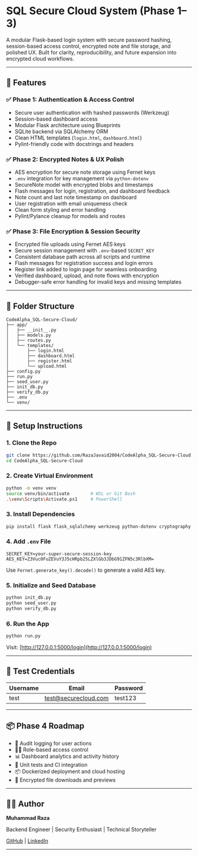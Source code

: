 # SQL Secure Cloud System (Phase 1–3)

A modular Flask-based login system with secure password hashing, session-based access control, encrypted note and file storage, and polished UX. Built for clarity, reproducibility, and future expansion into encrypted cloud workflows.

---

## 🔐 Features

### ✅ Phase 1: Authentication & Access Control

* Secure user authentication with hashed passwords (Werkzeug)
* Session-based dashboard access
* Modular Flask architecture using Blueprints
* SQLite backend via SQLAlchemy ORM
* Clean HTML templates (`login.html`, `dashboard.html`)
* Pylint-friendly code with docstrings and headers

### ✅ Phase 2: Encrypted Notes & UX Polish

* AES encryption for secure note storage using Fernet keys
* `.env` integration for key management via `python-dotenv`
* SecureNote model with encrypted blobs and timestamps
* Flash messages for login, registration, and dashboard feedback
* Note count and last note timestamp on dashboard
* User registration with email uniqueness check
* Clean form styling and error handling
* Pylint/Pylance cleanup for models and routes

### ✅ Phase 3: File Encryption & Session Security

* Encrypted file uploads using Fernet AES keys
* Secure session management with `.env`-based `SECRET_KEY`
* Consistent database path across all scripts and runtime
* Flash messages for registration success and login errors
* Register link added to login page for seamless onboarding
* Verified dashboard, upload, and note flows with encryption
* Debugger-safe error handling for invalid keys and missing templates

---

## 🧱 Folder Structure

```
CodeAlpha_SQL-Secure-Cloud/
├── app/
│   ├── __init__.py
│   ├── models.py
│   ├── routes.py
│   └── templates/
│       ├── login.html
│       ├── dashboard.html
│       ├── register.html
│       └── upload.html
├── config.py
├── run.py
├── seed_user.py
├── init_db.py
├── verify_db.py
├── .env
└── venv/
```

---

## 🚀 Setup Instructions

### 1. Clone the Repo

```bash
git clone https://github.com/RazaJavaid2004/CodeAlpha_SQL-Secure-Cloud.git
cd CodeAlpha_SQL-Secure-Cloud
```

### 2. Create Virtual Environment

```bash
python -m venv venv
source venv/bin/activate        # WSL or Git Bash
.\venv\Scripts\Activate.ps1     # PowerShell
```

### 3. Install Dependencies

```bash
pip install flask flask_sqlalchemy werkzeug python-dotenv cryptography
```

### 4. Add `.env` File

```env
SECRET_KEY=your-super-secure-session-key
AES_KEY=Z3Vuc0FuZEVuY3J5cHRpb25LZXlGb3JDbG91ZFN5c3RlbXM=
```

Use `Fernet.generate_key().decode()` to generate a valid AES key.

### 5. Initialize and Seed Database

```bash
python init_db.py
python seed_user.py
python verify_db.py
```

### 6. Run the App

```bash
python run.py
```

Visit: [http://127.0.0.1:5000/login](http://127.0.0.1:5000/login)

---

## 🧪 Test Credentials

| Username | Email                | Password |
| -------- | -------------------- | -------- |
| test     | test@securecloud.com | test123  |

---

## 📦 Phase 4 Roadmap

* 📜 Audit logging for user actions
* 🧑‍💼 Role-based access control
* 📊 Dashboard analytics and activity history
* 🧪 Unit tests and CI integration
* 📦 Dockerized deployment and cloud hosting
* 🔐 Encrypted file downloads and previews

---

## 👨‍💻 Author

**Muhammad Raza**

Backend Engineer | Security Enthusiast | Technical Storyteller

[GitHub](https://github.com/RazaJavaid2004) | [LinkedIn](https://www.linkedin.com/in/muhammadraza2006)

---